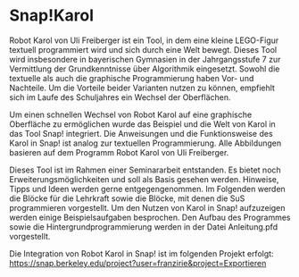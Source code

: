 # Snap!Karol
Robot Karol von Uli Freiberger ist ein Tool, in dem eine kleine LEGO-Figur textuell programmiert wird
und sich durch eine Welt bewegt. Dieses Tool wird insbesondere in bayerischen Gymnasien in
der Jahrgangsstufe 7 zur Vermittlung der Grundkenntnisse über Algorithmik eingesetzt.
Sowohl die textuelle als auch die graphische Programmierung haben Vor- und Nachteile. Um
die Vorteile beider Varianten nutzen zu können, empfiehlt sich im Laufe des Schuljahres ein
Wechsel der Oberflächen.

Um einen schnellen Wechsel von Robot Karol auf eine graphische Oberfläche zu ermöglichen
wurde das Beispiel und die Welt von Karol in das Tool Snap! integriert. Die Anweisungen und
die Funktionsweise des Karol in Snap! ist analog zur textuellen Programmierung. Alle Abbildungen
basieren auf dem Programm Robot Karol von Uli Freiberger.

Dieses Tool ist im Rahmen einer Seminararbeit entstanden. Es bietet noch Erweiterungsmöglichkeiten
und soll als Basis gesehen werden. Hinweise, Tipps und Ideen werden gerne entgegengenommen.
Im Folgenden werden die Blöcke für die Lehrkraft sowie die Blöcke, mit denen die SuS programmieren
vorgestellt. Um den Nutzen von Karol in Snap! aufzuzeigen werden einige Beispielsaufgaben
besprochen. Den Aufbau des Programmes sowie die Hintergrundprogrammierung
werden in der Datei Anleitung.pfd vorgestellt.

Die Integration von Robot Karol in Snap! ist im folgenden Projekt erfolgt: https://snap.berkeley.edu/project?user=franzirie&project=Exportieren
